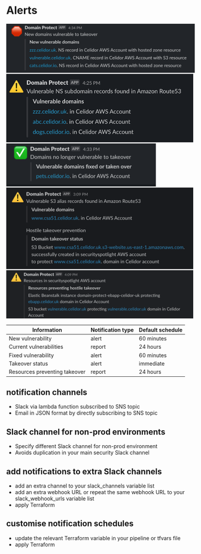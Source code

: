 # Alerts
<kbd>
  <img src="assets/images/new.png" width="600">
</kbd>

<kbd>
  <img src="assets/images/slack-ns.png" width="500">
</kbd>

<kbd>
  <img src="assets/images/fixed.png" width="400">
</kbd>

<kbd>
  <img src="assets/images/takeover-notification.png" width="500">
</kbd>

<kbd>
  <img src="assets/images/resources-notification.png" width="500">
</kbd>

|Information                  |Notification type|Default schedule |
|-----------------------------|-----------------|-----------------|
|New vulnerability            |alert            |60 minutes       |
|Current vulnerabilities      |report           |24 hours         |
|Fixed vulnerability          |alert            |60 minutes       |
|Takeover status              |alert            |immediate        |
|Resources preventing takeover|report           |24 hours         |


## notification channels
* Slack via lambda function subscribed to SNS topic
* Email in JSON format by directly subscribing to SNS topic

## Slack channel for non-prod environments
* Specify different Slack channel for non-prod environment
* Avoids duplication in your main security Slack channel

## add notifications to extra Slack channels
* add an extra channel to your slack_channels variable list
* add an extra webhook URL or repeat the same webhook URL to your slack_webhook_urls variable list
* apply Terraform

## customise notification schedules
* update the relevant Terraform variable in your pipeline or tfvars file
* apply Terraform
